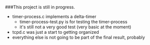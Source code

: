 ###This project is still in progress.
* timer-process.c implements a delta-timer
	- timer-process-test.py is for testing the timer-process
	- it's still not a very good test (very basic at the moment)
* tcpd.c was just a start to getting organized
* everything else is not going to be part of the final result, probably
